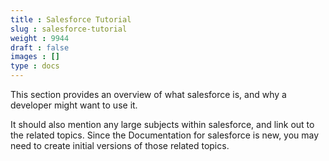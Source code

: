 ```yaml
---
title : Salesforce Tutorial
slug : salesforce-tutorial
weight : 9944
draft : false
images : []
type : docs
---
```


This section provides an overview of what salesforce is, and why a developer might want to use it.

It should also mention any large subjects within salesforce, and link out to the related topics.  Since the Documentation for salesforce is new, you may need to create initial versions of those related topics.

